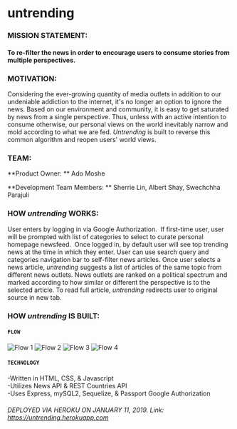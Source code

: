 
# untrending

### MISSION STATEMENT:

#### To re-filter the news in order to encourage users to consume stories from multiple perspectives.

### MOTIVATION: 

Considering the ever-growing quantity of media outlets in addition to our undeniable addiction to the internet, it's no longer an option to ignore the news. Based on our environment and community, it is easy to get saturated by news from a single perspective. Thus, unless with an active intention to consume otherwise, our personal views on the world inevitably narrow and mold according to what we are fed. *Untrending* is built to reverse this common algorithm and reopen users' world views.

### TEAM:
**Product Owner: ** Ado Moshe

**Development Team Members: ** Sherrie Lin, Albert Shay, Swechchha Parajuli

### HOW *untrending* WORKS:

User enters by logging in via Google Authorization. 
If first-time user, user will be prompted with list of categories to select to curate personal homepage newsfeed. 
Once logged in, by default user will see top trending news at the time in which they enter. User can use search query and categories navigation bar to self-filter news articles.
Once user selects a news article, *untrending* suggests a list of articles of the same topic from different news outlets. News outlets are ranked on a political spectrum and marked according to how similar or different the perspective is to the selected article.
To read full article, *untrending* redirects user to original source in new tab.

### HOW *untrending* IS BUILT: 

#### `FLOW`

![Flow 1](public/assets/rmflow1.png)
![Flow 2](public/assets/rmflow2.png)
![Flow 3](public/assets/rmflow3.png)
![Flow 4](public/assets/rmflow4.png)

#### `TECHNOLOGY`

-Written in HTML, CSS, & Javascript<br/>
-Utilizes News API & REST Countries API<br/>
-Uses Express, mySQL2, Sequelize, & Passport Google Authorization

###### DEPLOYED VIA HEROKU ON JANUARY 11, 2019. Link: https://untrending.herokuapp.com






